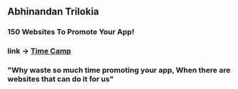  ## Abhinandan Trilokia
 ### 150 Websites To Promote Your App!
 ### link -> [Time Camp](https://www.timecamp.com/blog/2017/02/150-websites-to-release-or-review-your-app-2/)
 ### "Why waste so much time promoting your app, When there are websites that can do it for us"
